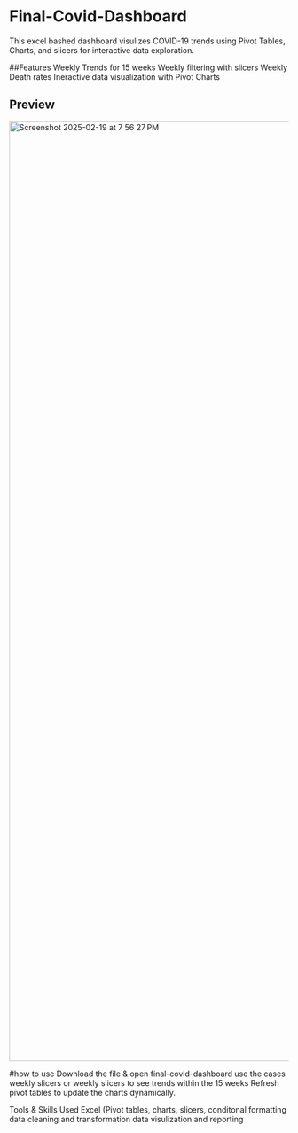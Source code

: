 # Final-Covid-Dashboard
This excel bashed dashboard visulizes COVID-19 trends using Pivot Tables, Charts, and slicers for interactive data exploration.

##Features
Weekly Trends for 15 weeks
Weekly filtering with slicers
Weekly Death rates
Ineractive data visualization with Pivot Charts

## Preview
<img width="1696" alt="Screenshot 2025-02-19 at 7 56 27 PM" src="https://github.com/user-attachments/assets/9b9f8b1c-d478-49dc-b40e-46560a37e681" />

#how to use
Download the file & open final-covid-dashboard
use the cases weekly slicers or weekly slicers to see trends within the 15 weeks
Refresh pivot tables to update the charts dynamically.

Tools & Skills Used
Excel (Pivot tables, charts, slicers, conditonal formatting
data cleaning and transformation
data visulization and reporting

